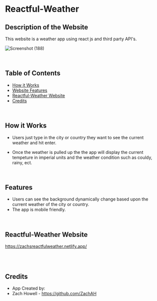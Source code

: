 # Reactful-Weather

## Description of the Website
This website is a weather app using react js and third party API's. 

![Screenshot (188)](https://user-images.githubusercontent.com/68923037/121573551-0139e100-c9eb-11eb-9b06-d069c91b72d2.png)


 
<br/>

## Table of Contents
* [How it Works](#how-it-works)
* [Website Features](#website-features)
* [Reactful-Weather Website](#crown-clothing-website)
* [Credits](#credits)


<br/>

## How it Works
* Users just type in the city or country they want to see the current weather and hit enter.

* Once the weather is pulled up the the app will display the current tempeture in imperial units and the weather condition such as couldy, rainy, ect.






<br/>

## Features
* Users can see the background dynamically change based upon the current weather of the city or country.
* The app is mobile friendly.

  
<br/>

    
    

## Reactful-Weather Website

https://zachsreactfulweather.netlify.app/

<br/>




<br/>

## Credits

* App Created by:
* Zach Howell - https://github.com/ZachAH

